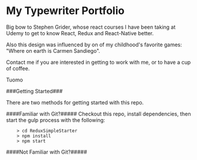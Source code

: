 # My Typewriter Portfolio

Big bow to Stephen Grider, whose react courses I have been taking at Udemy to get to know React, Redux and React-Native better.

Also this design was influenced by on of my childhood's favorite games: "Where on earth is Carmen Sandiego".

Contact me if you are interested in getting to work with me, or to have a cup of coffee.

Tuomo

###Getting Started###

There are two methods for getting started with this repo.

####Familiar with Git?#####
Checkout this repo, install dependencies, then start the gulp process with the following:

```
	> cd ReduxSimpleStarter
	> npm install
	> npm start
```

####Not Familiar with Git?#####
